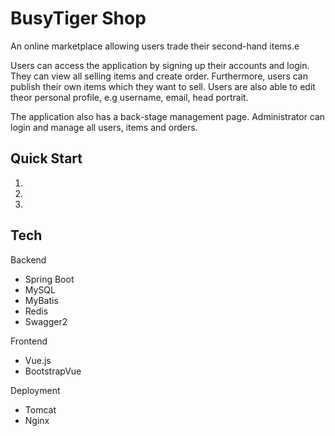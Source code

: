 # BusyTiger Shop

An online marketplace allowing users trade their second-hand items.e

Users can access the application by signing up their accounts and login. They can view all selling items and create order. Furthermore, users can publish their own items which they want to sell. Users are also able to edit theor personal profile, e.g username, email, head portrait.

The application also has a back-stage management page. Administrator can login and manage all users, items and orders. 

## Quick Start

1.

2.

3.




## Tech
Backend
- Spring Boot
- MySQL
- MyBatis
- Redis
- Swagger2 

Frontend

- Vue.js
- BootstrapVue

Deployment

- Tomcat
- Nginx

